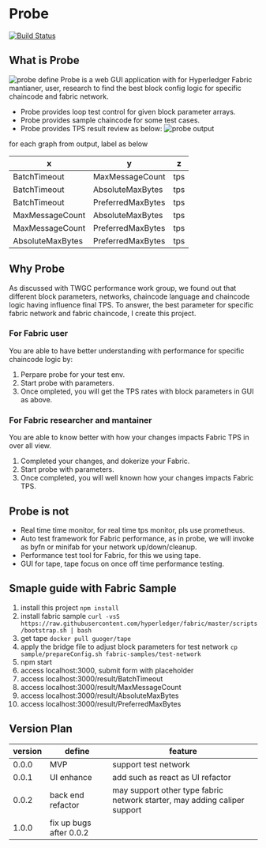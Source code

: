# Probe
[![Build Status](https://dev.azure.com/yy19902439/yy19902439/_apis/build/status/SamYuan1990.Probe?branchName=main)](https://dev.azure.com/yy19902439/yy19902439/_build/latest?definitionId=8&branchName=main)

## What is Probe
![probe define](probe.png)
Probe is a web GUI application with for Hyperledger Fabric mantianer, user, research to find the best block config logic for specific chaincode and fabric network.

- Probe provides loop test control for given block parameter arrays.
- Probe provides sample chaincode for some test cases.
- Probe provides TPS result review as below:
![probe output](probe_output.png)

for each graph from output, label as below

| x         | y             | z         | 
|---------  |------------   |---------|
| BatchTimeout      | MaxMessageCount       | tps     | 
| BatchTimeout      | AbsoluteMaxBytes      | tps     | 
| BatchTimeout      | PreferredMaxBytes     | tps     | 
| MaxMessageCount   | AbsoluteMaxBytes      | tps     | 
| MaxMessageCount   | PreferredMaxBytes     | tps     | 
| AbsoluteMaxBytes  | PreferredMaxBytes     | tps     | 

## Why Probe
As discussed with TWGC performance work group, we found out that different block parameters, networks, chaincode language and chaincode logic having influence final TPS.
To answer, the best parameter for specific fabric network and fabric chaincode, I create this project.

### For Fabric user
You are able to have better understanding with performance for specific chaincode logic by:
1. Perpare probe for your test env.
2. Start probe with parameters.
3. Once ompleted, you will get the TPS rates with block parameters in GUI as above.

### For Fabric researcher and mantainer
You are able to know better with how your changes impacts Fabric TPS in over all view.
1. Completed your changes, and dokerize your Fabric.
2. Start probe with parameters.
3. Once completed, you will well known how your changes impacts Fabric TPS.

## Probe is not

- Real time time monitor, for real time tps monitor, pls use prometheus.
- Auto test framework for Fabric performance, as in probe, we will invoke as byfn or minifab for your network up/down/cleanup.
- Performance test tool for Fabric, for this we using tape.
- GUI for tape, tape focus on once off time performance testing.

## Smaple guide with Fabric Sample

1. install this project `npm install`
2. install fabric sample `curl -vsS https://raw.githubusercontent.com/hyperledger/fabric/master/scripts/bootstrap.sh | bash`
3. get tape `docker pull guoger/tape`
4. apply the bridge file to adjust block parameters for test network `cp sample/prepareConfig.sh fabric-samples/test-network`
5. npm start
6. access localhost:3000, submit form with placeholder
7. access localhost:3000/result/BatchTimeout
8. access localhost:3000/result/MaxMessageCount
9. access localhost:3000/result/AbsoluteMaxBytes
10. access localhost:3000/result/PreferredMaxBytes

## Version Plan
version | define| feature
---|---|---
0.0.0 | MVP| support test network
0.0.1 | UI enhance | add such as react as UI refactor
0.0.2 | back end refactor | may support other type fabric network starter, may adding caliper support
1.0.0 | fix up bugs after 0.0.2 | 